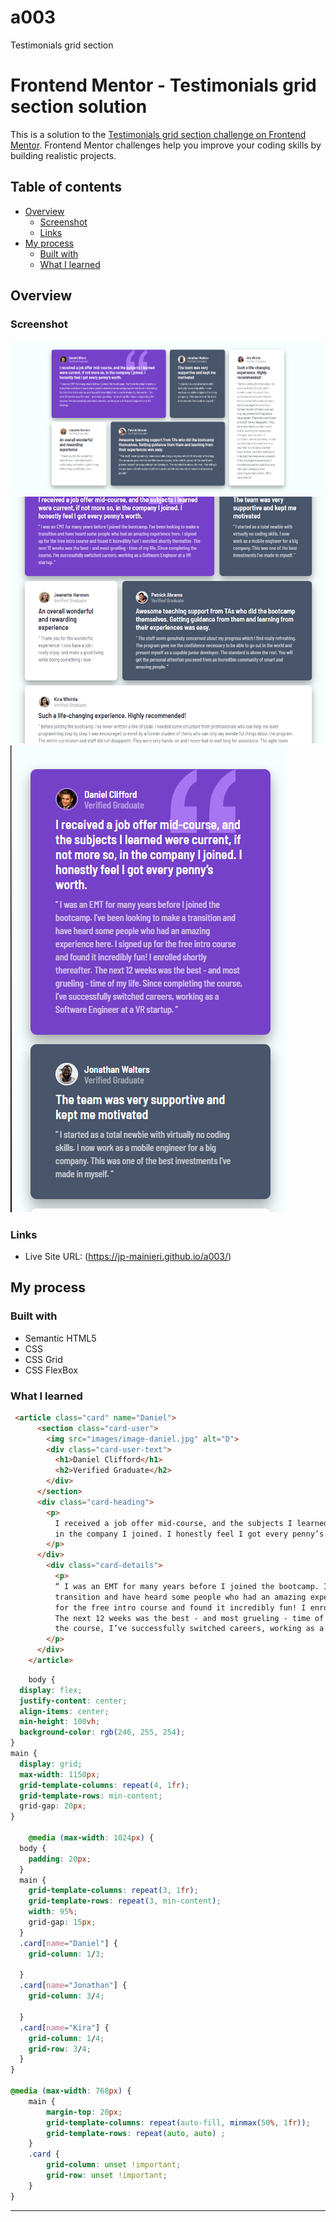 # a003
 Testimonials grid section

# Frontend Mentor - Testimonials grid section solution

This is a solution to the [Testimonials grid section challenge on Frontend Mentor](https://www.frontendmentor.io/challenges/testimonials-grid-section-Nnw6J7Un7). Frontend Mentor challenges help you improve your coding skills by building realistic projects. 

## Table of contents

- [Overview](#overview)
  - [Screenshot](#screenshot)
  - [Links](#links)
- [My process](#my-process)
  - [Built with](#built-with)
  - [What I learned](#what-i-learned)


## Overview

### Screenshot

![Alt text](ScreenshotW.png)
![Alt text](ScreenshotM.png)
![Alt text](ScreenshotS.png)

### Links

- Live Site URL: (https://jp-mainieri.github.io/a003/)

## My process

### Built with

- Semantic HTML5
- CSS
- CSS Grid
- CSS FlexBox

### What I learned

```html
 <article class="card" name="Daniel">
      <section class="card-user">
        <img src="images/image-daniel.jpg" alt="D">
        <div class="card-user-text">
          <h1>Daniel Clifford</h1>
          <h2>Verified Graduate</h2>
        </div>
      </section>
      <div class="card-heading">
        <p>
          I received a job offer mid-course, and the subjects I learned were current, if not more so,
          in the company I joined. I honestly feel I got every penny’s worth.
        </p>
      </div>
        <div class="card-details">
          <p>
          “ I was an EMT for many years before I joined the bootcamp. I’ve been looking to make a
          transition and have heard some people who had an amazing experience here. I signed up
          for the free intro course and found it incredibly fun! I enrolled shortly thereafter.
          The next 12 weeks was the best - and most grueling - time of my life. Since completing
          the course, I’ve successfully switched careers, working as a Software Engineer at a VR startup. ”
        </p>
      </div>
    </article>
```
```css
    body {
  display: flex;
  justify-content: center;
  align-items: center;
  min-height: 100vh;
  background-color: rgb(246, 255, 254);
}
main {
  display: grid;
  max-width: 1150px;
  grid-template-columns: repeat(4, 1fr);
  grid-template-rows: min-content;
  grid-gap: 20px;
}

    @media (max-width: 1024px) {
  body {
    padding: 20px;
  }
  main {
    grid-template-columns: repeat(3, 1fr);
    grid-template-rows: repeat(3, min-content);
    width: 95%;
    grid-gap: 15px;
  }
  .card[name="Daniel"] {
    grid-column: 1/3;

  }
  .card[name="Jonathan"] {
    grid-column: 3/4;
 
  }
  .card[name="Kira"] {
    grid-column: 1/4;
    grid-row: 3/4;
  }
}

@media (max-width: 768px) {
    main {
        margin-top: 20px;
        grid-template-columns: repeat(auto-fill, minmax(50%, 1fr));
        grid-template-rows: repeat(auto, auto) ;
    }
    .card {
        grid-column: unset !important;
        grid-row: unset !important;
    }
}
```
------------------------------------------------------------------------
